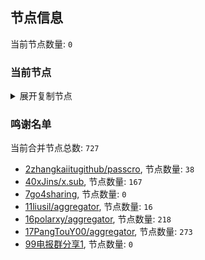 
## 节点信息
当前节点数量: `0`
### 当前节点
<details>
  <summary>展开复制节点</summary>

    

</details>

### 鸣谢名单
当前合并节点总数: `727`
- [2zhangkaiitugithub/passcro](https://github.com/zhangkaiitugithub/passcro), 节点数量: `38`
- [40xJins/x.sub](https://github.com/0xJins/x.sub), 节点数量: `167`
- [7go4sharing](https://github.com/go4sharing), 节点数量: `0`
- [11liusil/aggregator](https://github.com/liusil/aggregator), 节点数量: `16`
- [16polarxy/aggregator](https://github.com/polarxy/aggregator), 节点数量: `218`
- [17PangTouY00/aggregator](https://github.com/PangTouY00/aggregator), 节点数量: `273`
- [99电报群分享1](https://github.com/cdddbc/getAirport), 节点数量: `0`


